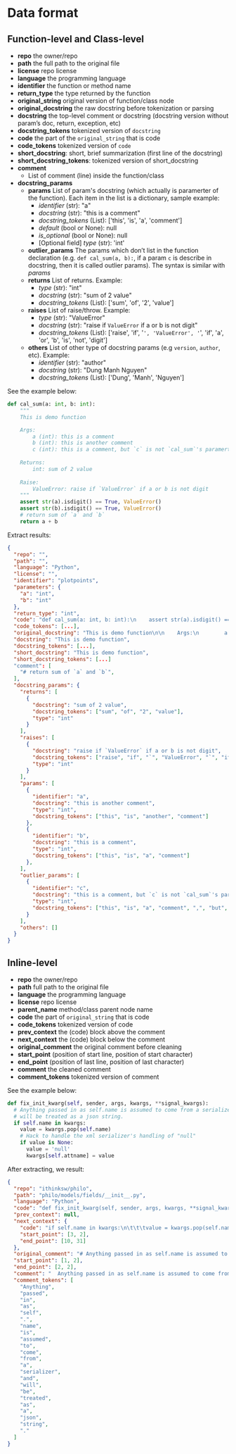 # Data format

## Function-level and Class-level
- **repo** the owner/repo
- **path** the full path to the original file
- **license** repo license
- **language** the programming language
- **identifier** the function or method name
- **return_type** the type returned by the function
- **original_string** original version of function/class node
- **original_docstring** the raw docstring before tokenization or parsing
- **docstring** the top-level comment or docstring (docstring version without param’s doc, return, exception, etc)
- **docstring_tokens** tokenized version of `docstring`
- **code** the part of the `original_string` that is code
- **code_tokens** tokenized version of `code`
- **short_docstring**: short, brief summarization (first line of the docstring)
- **short_docstring_tokens**: tokenized version of short_docstring
- **comment**
    - List of comment (line) inside the function/class
- **docstring_params**
    - **params**
        List of param's docstring (which actually is paramerter of the function). Each item in the list is a dictionary, sample example:
        - *identifier* (str): "a"
        - *docstring* (str): "this is a comment"
        - *docstring_tokens* (List): ['this', 'is', 'a', 'comment']
        - *default* (bool or None): null
        - *is_optional* (bool or None): null
        - [Optional field] *type* (str): 'int'    
    - **outlier_params** 
        The params which don’t list in the function declaration (e.g. `def cal_sum(a, b):`, if a param `c` is describe in docstring, then it is called outlier params). The syntax is similar with *params*
    - **returns** 
        List of returns. Example:
        - *type* (str): "int"
        - *docstring* (str): "sum of 2 value"
        - *docstring_tokens* (List): ['sum', 'of', '2', 'value']
    - **raises**
        List of raise/throw. Example:
        - *type* (str): "ValueError"
        - *docstring* (str): "raise if `ValueError` if a or b is not digit"
        - *docstring_tokens* (List): ['raise', 'if', '`', 'ValueError', '`', 'if', 'a', 'or', 'b', 'is', 'not', 'digit']
    - **others**
        List of other type of docstring params (e.g `version`, `author`, etc). Example:
        - *identifier* (str): "author"
        - *docstring* (str): "Dung Manh Nguyen"
        - *docstring_tokens* (List): ['Dung', 'Manh', 'Nguyen']

See the example below:
```python
def cal_sum(a: int, b: int):
    """
    This is demo function

    Args:
        a (int): this is a comment
        b (int): this is another comment
        c (int): this is a comment, but `c` is not `cal_sum`'s paramerter
    
    Returns:
        int: sum of 2 value
    
    Raise:
        ValueError: raise if `ValueError` if a or b is not digit
    """
    assert str(a).isdigit() == True, ValueError()
    assert str(b).isdigit() == True, ValueError()
    # return sum of `a` and `b`
    return a + b
```

Extract results:
```json
{
  "repo": "",
  "path": "",
  "language": "Python",
  "license": "",
  "identifier": "plotpoints",
  "parameters": {
    "a": "int",
    "b": "int"
  },
  "return_type": "int",
  "code": "def cal_sum(a: int, b: int):\n    assert str(a).isdigit() == True, ValueError()\n    assert str(b).isdigit() == True, ValueError()\n    return a + b",
  "code_tokens": [...],
  "original_docstring": "This is demo function\n\n    Args:\n        a (int): this is a comment\n        b (int): this is another comment\n        c (int): this is a comment, but `c` is not `cal_sum`'s paramerter\n\n    Returns:\n        int: sum of 2 value\n\n    Raise:\n        ValueError: raise if `ValueError` if a or b is not digit",
  "docstring": "This is demo function",
  "docstring_tokens": [...],
  "short_docstring": "This is demo function",
  "short_docstring_tokens": [...]
  "comment": [
    "# return sum of `a` and `b`",
  ],
  "docstring_params": {
    "returns": [
      {
        "docstring": "sum of 2 value",
        "docstring_tokens": ["sum", "of", "2", "value"],
        "type": "int"
      }
    ],
    "raises": [
      {
        "docstring": "raise if `ValueError` if a or b is not digit",
        "docstring_tokens": ["raise", "if", "`", "ValueError", "`", "if", "a", "or", "b", "is", "not", "digit"],
        "type": "int"
      }
    ],
    "params": [
      {
        "identifier": "a",
        "docstring": "this is another comment",
        "type": "int",
        "docstring_tokens": ["this", "is", "another", "comment"]
      },
      {
        "identifier": "b",
        "docstring": "this is a comment",
        "type": "int",
        "docstring_tokens": ["this", "is", "a", "comment"]
      },
    ],
    "outlier_params": [
      {
        "identifier": "c",
        "docstring": "this is a comment, but `c` is not `cal_sum`'s paramerter",
        "type": "int",
        "docstring_tokens": ["this", "is", "a", "comment", ",", "but", "`", "c", "`", "'", "s", "parameter"]
      }
    ],
    "others": []
  }
}

```

## Inline-level
- **repo** the owner/repo
- **path** full path to the original file
- **language** the programming language
- **license** repo license
- **parent_name** method/class parent node name
- **code** the part of `original_string` that is code
- **code_tokens** tokenized version of code
- **prev_context** the (code) block above the comment
- **next_context** the (code) block below the comment
- **original_comment** the original comment before cleaning
- **start_point** (position of start line, position of start character)
- **end_point** (position of last line, position of last character)
- **comment** the cleaned comment
- **comment_tokens** tokenized version of comment

See the example below:
```python
def fix_init_kwarg(self, sender, args, kwargs, **signal_kwargs):
  # Anything passed in as self.name is assumed to come from a serializer and
  # will be treated as a json string.
  if self.name in kwargs:
    value = kwargs.pop(self.name)
    # Hack to handle the xml serializer's handling of "null"
    if value is None:
      value = 'null'
      kwargs[self.attname] = value
```

After extracting, we result:
```json
{
  "repo": "ithinksw/philo",
  "path": "philo/models/fields/__init__.py",
  "language": "Python",
  "code": "def fix_init_kwarg(self, sender, args, kwargs, **signal_kwargs):\n\t\t# Anything passed in as self.name is assumed to come from a serializer and\n\t\t# will be treated as a json string.\n\t\tif self.name in kwargs:\n\t\t\tvalue = kwargs.pop(self.name)\n\t\t\t\n\t\t\t# Hack to handle the xml serializer's handling of \"null\"\n\t\t\tif value is None:\n\t\t\t\tvalue = 'null'\n\t\t\t\n\t\t\tkwargs[self.attname] = value",
  "prev_context": null,
  "next_context": {
    "code": "if self.name in kwargs:\n\t\t\tvalue = kwargs.pop(self.name)\n\t\t\t\n\t\t\t# Hack to handle the xml serializer's handling of \"null\"\n\t\t\tif value is None:\n\t\t\t\tvalue = 'null'\n\t\t\t\n\t\t\tkwargs[self.attname] = value",
    "start_point": [3, 2],
    "end_point": [10, 31]
  },
  "original_comment": "# Anything passed in as self.name is assumed to come from a serializer and\n# will be treated as a json string.",
  "start_point": [1, 2],
  "end_point": [2, 2],
  "comment": "  Anything passed in as self.name is assumed to come from a serializer and \n  will be treated as a json string.",
  "comment_tokens": [
    "Anything",
    "passed",
    "in",
    "as",
    "self",
    ".",
    "name",
    "is",
    "assumed",
    "to",
    "come",
    "from",
    "a",
    "serializer",
    "and",
    "will",
    "be",
    "treated",
    "as",
    "a",
    "json",
    "string",
    "."
  ]
}
```
